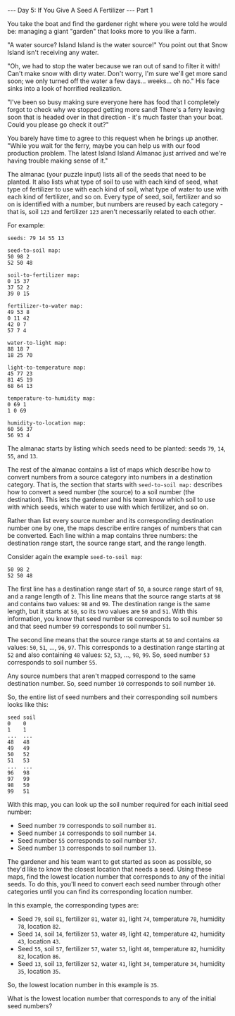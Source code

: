 --- Day 5: If You Give A Seed A Fertilizer ---
Part 1

You take the boat and find the gardener right where you were told he would be:
managing a giant "garden" that looks more to you like a farm.

"A water source? Island Island is the water source!" You point out that Snow Island isn't receiving any water.

"Oh, we had to stop the water because we ran out of sand to filter it with! Can't make snow with dirty water.
Don't worry, I'm sure we'll get more sand soon; we only turned off the water a few days... weeks... oh no."
His face sinks into a look of horrified realization.

"I've been so busy making sure everyone here has food that I completely forgot to check why we stopped getting more
sand! There's a ferry leaving soon that is headed over in that direction - it's much faster than your boat.
Could you please go check it out?"

You barely have time to agree to this request when he brings up another.
"While you wait for the ferry, maybe you can help us with our food production problem.
The latest Island Island Almanac just arrived and we're having trouble making sense of it."

The almanac (your puzzle input) lists all of the seeds that need to be planted.
It also lists what type of soil to use with each kind of seed, what type of fertilizer to use with each kind of soil,
what type of water to use with each kind of fertilizer, and so on. Every type of seed, soil, fertilizer and so on is
identified with a number, but numbers are reused by each category - that is, soil `123` and fertilizer `123` aren't
necessarily related to each other.

For example:

```
seeds: 79 14 55 13

seed-to-soil map:
50 98 2
52 50 48

soil-to-fertilizer map:
0 15 37
37 52 2
39 0 15

fertilizer-to-water map:
49 53 8
0 11 42
42 0 7
57 7 4

water-to-light map:
88 18 7
18 25 70

light-to-temperature map:
45 77 23
81 45 19
68 64 13

temperature-to-humidity map:
0 69 1
1 0 69

humidity-to-location map:
60 56 37
56 93 4
```

The almanac starts by listing which seeds need to be planted: seeds `79`, `14`, `55`, and `13`.

The rest of the almanac contains a list of maps which describe how to convert numbers from a source category into
numbers in a destination category.
That is, the section that starts with `seed-to-soil map:` describes how to convert a seed number (the source) to a
soil number (the destination).
This lets the gardener and his team know which soil to use with which seeds, which water to use with which fertilizer,
and so on.

Rather than list every source number and its corresponding destination number one by one, the maps describe entire
ranges of numbers that can be converted.
Each line within a map contains three numbers: the destination range start, the source range start, and the range
length.

Consider again the example `seed-to-soil map`:

```
50 98 2
52 50 48
```

The first line has a destination range start of `50`, a source range start of `98`, and a range length of `2`.
This line means that the source range starts at `98` and contains two values: `98` and `99`.
The destination range is the same length, but it starts at `50`, so its two values are `50` and `51`.
With this information, you know that seed number `98` corresponds to soil number `50` and that seed number `99`
corresponds to soil number `51`.

The second line means that the source range starts at `50` and contains `48` values: `50`, `51`, ..., `96`, `97`.
This corresponds to a destination range starting at `52` and also containing `48` values: `52`, `53`, ..., `98`, `99`.
So, seed number `53` corresponds to soil number `55`.

Any source numbers that aren't mapped correspond to the same destination number.
So, seed number `10` corresponds to soil number `10`.

So, the entire list of seed numbers and their corresponding soil numbers looks like this:

```
seed soil
0    0
1    1
...  ...
48   48
49   49
50   52
51   53
...  ...
96   98
97   99
98   50
99   51
```

With this map, you can look up the soil number required for each initial seed number:

- Seed number `79` corresponds to soil number `81`.
- Seed number `14` corresponds to soil number `14`.
- Seed number `55` corresponds to soil number `57`.
- Seed number `13` corresponds to soil number `13`.

The gardener and his team want to get started as soon as possible, so they'd like to know the closest location that
needs a seed.
Using these maps, find the lowest location number that corresponds to any of the initial seeds.
To do this, you'll need to convert each seed number through other categories until you can find its corresponding
location number.

In this example, the corresponding types are:

- Seed `79`, soil `81`, fertilizer `81`, water `81`, light `74`, temperature `78`, humidity `78`, location `82`.
- Seed `14`, soil `14`, fertilizer `53`, water `49`, light `42`, temperature `42`, humidity `43`, location `43`.
- Seed `55`, soil `57`, fertilizer `57`, water `53`, light `46`, temperature `82`, humidity `82`, location `86`.
- Seed `13`, soil `13`, fertilizer `52`, water `41`, light `34`, temperature `34`, humidity `35`, location `35`.

So, the lowest location number in this example is `35`.

What is the lowest location number that corresponds to any of the initial seed numbers?
